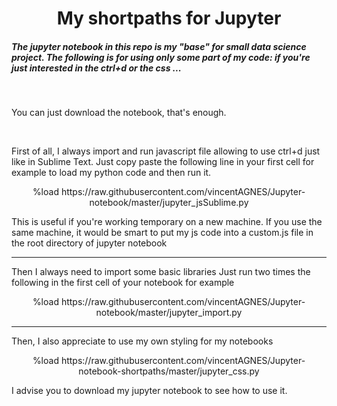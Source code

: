 <h1 align="center"> My shortpaths for Jupyter </h1>

<h5> The jupyter notebook in this repo is my "base" for small data science project. The following is for using only some part of my code: if you're just interested in the ctrl+d or the css ... </h5>
<br>
<p> You can just download the notebook, that's enough.</p>
<br>
<p> First of all, I always import and run javascript file allowing to use ctrl+d just like in Sublime Text.
Just copy paste the following line in your first cell for example to load my python code and then run it.</p>  

<p align="center"> %load https://raw.githubusercontent.com/vincentAGNES/Jupyter-notebook/master/jupyter_jsSublime.py </p>

<p> This is useful if you're working temporary on a new machine. If you use the same machine, it would be smart to put
  my js code into a custom.js file in the root directory of jupyter notebook </p>
<hr>  
<p> Then I always need to import some basic libraries 
Just run two times the following in the first cell of your notebook for example </p> 

<p align="center"> %load https://raw.githubusercontent.com/vincentAGNES/Jupyter-notebook/master/jupyter_import.py </p>
<hr>
<p> Then, I also appreciate to use my own styling for my notebooks </p>
<p align="center"> %load https://raw.githubusercontent.com/vincentAGNES/Jupyter-notebook-shortpaths/master/jupyter_css.py </p>
<p> I advise you to download my jupyter notebook to see how to use it. </p>
